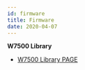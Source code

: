 ```yaml
---
id: firmware
title: Firmware
date: 2020-04-07
---
```


**W7500 Library**

   * [W7500 Library PAGE](../../iMCU/W7500/Libraries_&_Examples.md)
